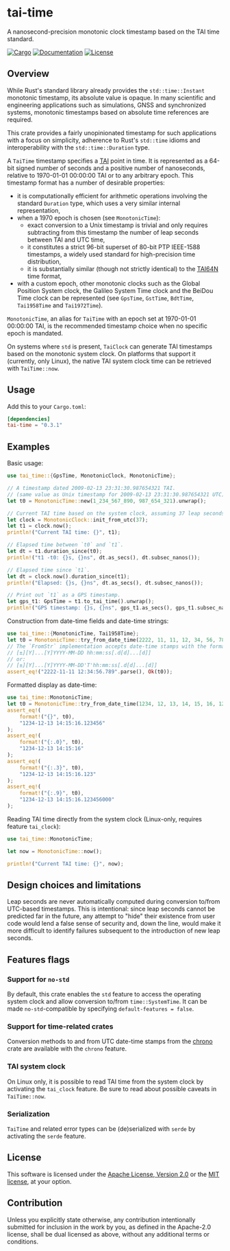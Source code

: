 # tai-time

A nanosecond-precision monotonic clock timestamp based on the TAI time standard.

[![Cargo](https://img.shields.io/crates/v/tai-time.svg)](https://crates.io/crates/tai-time)
[![Documentation](https://docs.rs/tai-time/badge.svg)](https://docs.rs/tai-time)
[![License](https://img.shields.io/badge/license-MIT%2FApache--2.0-blue.svg)](https://github.com/asynchronics/tai-time#license)


## Overview

While Rust's standard library already provides the `std::time::Instant`
monotonic timestamp, its absolute value is opaque. In many scientific and
engineering applications such as simulations, GNSS and synchronized systems,
monotonic timestamps based on absolute time references are required.

This crate provides a fairly unopinionated timestamp for such applications with
a focus on simplicity, adherence to Rust's `std::time` idioms and
interoperability with the `std::time::Duration` type.

A `TaiTime` timestamp specifies a [TAI] point in time. It is represented as a 64-bit
signed number of seconds and a positive number of nanoseconds, relative to
1970-01-01 00:00:00 TAI or to any arbitrary epoch. This timestamp format has a
number of desirable properties:

- it is computationally efficient for arithmetic operations involving the
  standard `Duration` type, which uses a very similar internal
  representation,
- when a 1970 epoch is chosen (see `MonotonicTime`):
  * exact conversion to a Unix timestamp is trivial and only requires
    subtracting from this timestamp the number of leap seconds between TAI
    and UTC time,
  * it constitutes a strict 96-bit superset of 80-bit PTP IEEE-1588
    timestamps, a widely used standard for high-precision time distribution,
  * it is substantially similar (though not strictly identical) to the
    [TAI64N] time format,
- with a custom epoch, other monotonic clocks such as the Global Position System
  clock, the Galileo System Time clock and the BeiDou Time clock can be
  represented (see `GpsTime`, `GstTime`, `BdtTime`, `Tai1958Time` and
  `Tai1972Time`).

`MonotonicTime`, an alias for `TaiTime` with an epoch set at 1970-01-01 00:00:00
TAI, is the recommended timestamp choice when no specific epoch is mandated.

On systems where `std` is present, `TaiClock` can generate TAI timestamps based
on the monotonic system clock. On platforms that support it (currently, only
Linux), the native TAI system clock time can be retrieved with `TaiTime::now`.

[TAI]: https://en.wikipedia.org/wiki/International_Atomic_Time
[TAI64N]: https://cr.yp.to/libtai/tai64.html


## Usage

Add this to your `Cargo.toml`:

```toml
[dependencies]
tai-time = "0.3.1"
```


## Examples

Basic usage:

```rust
use tai_time::{GpsTime, MonotonicClock, MonotonicTime};

// A timestamp dated 2009-02-13 23:31:30.987654321 TAI.
// (same value as Unix timestamp for 2009-02-13 23:31:30.987654321 UTC).
let t0 = MonotonicTime::new(1_234_567_890, 987_654_321).unwrap();

// Current TAI time based on the system clock, assuming 37 leap seconds.
let clock = MonotonicClock::init_from_utc(37);
let t1 = clock.now();
println!("Current TAI time: {}", t1);

// Elapsed time between `t0` and `t1`.
let dt = t1.duration_since(t0);
println!("t1 -t0: {}s, {}ns", dt.as_secs(), dt.subsec_nanos());

// Elapsed time since `t1`.
let dt = clock.now().duration_since(t1);
println!("Elapsed: {}s, {}ns", dt.as_secs(), dt.subsec_nanos());

// Print out `t1` as a GPS timestamp.
let gps_t1: GpsTime = t1.to_tai_time().unwrap();
println!("GPS timestamp: {}s, {}ns", gps_t1.as_secs(), gps_t1.subsec_nanos());
```

Construction from date-time fields and date-time strings:

```rust
use tai_time::{MonotonicTime, Tai1958Time};
let t0 = MonotonicTime::try_from_date_time(2222, 11, 11, 12, 34, 56, 789000000).unwrap();
// The `FromStr` implementation accepts date-time stamps with the format:
// [±][Y]...[Y]YYYY-MM-DD hh:mm:ss[.d[d]...[d]]
// or:
// [±][Y]...[Y]YYYY-MM-DD'T'hh:mm:ss[.d[d]...[d]]
assert_eq!("2222-11-11 12:34:56.789".parse(), Ok(t0));
```

Formatted display as date-time:

```rust
use tai_time::MonotonicTime;
let t0 = MonotonicTime::try_from_date_time(1234, 12, 13, 14, 15, 16, 123456000).unwrap();
assert_eq!(
    format!("{}", t0),
    "1234-12-13 14:15:16.123456"
);
assert_eq!(
    format!("{:.0}", t0),
    "1234-12-13 14:15:16"
);
assert_eq!(
    format!("{:.3}", t0),
    "1234-12-13 14:15:16.123"
);
assert_eq!(
    format!("{:.9}", t0),
    "1234-12-13 14:15:16.123456000"
);
```

Reading TAI time directly from the system clock (Linux-only, requires
feature `tai_clock`):

```rust
use tai_time::MonotonicTime;

let now = MonotonicTime::now();

println!("Current TAI time: {}", now);
```


## Design choices and limitations

Leap seconds are never automatically computed during conversion to/from
UTC-based timestamps. This is intentional: since leap seconds cannot be
predicted far in the future, any attempt to "hide" their existence from user
code would lend a false sense of security and, down the line, would make it
more difficult to identify failures subsequent to the introduction of new
leap seconds.


## Features flags

### Support for `no-std`

By default, this crate enables the `std` feature to access the operating
system clock and allow conversion to/from `time::SystemTime`. It can be made
`no-std`-compatible by specifying `default-features = false`.

### Support for time-related crates

Conversion methods to and from UTC date-time stamps from the [chrono] crate
are available with the `chrono` feature.

[chrono]: https://crates.io/crates/chrono

### TAI system clock

On Linux only, it is possible to read TAI time from the system clock by
activating the `tai_clock` feature. Be sure to read about possible caveats
in `TaiTime::now`.

### Serialization

`TaiTime` and related error types can be (de)serialized with `serde` by
activating the `serde` feature.


## License

This software is licensed under the [Apache License, Version
2.0](LICENSE-APACHE) or the [MIT license](LICENSE-MIT), at your option.


## Contribution

Unless you explicitly state otherwise, any contribution intentionally submitted
for inclusion in the work by you, as defined in the Apache-2.0 license, shall be
dual licensed as above, without any additional terms or conditions.
